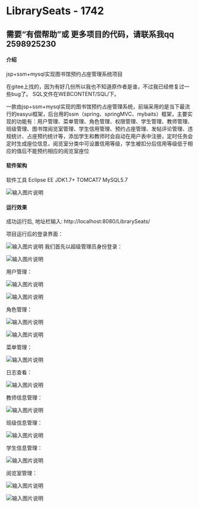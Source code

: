 # LibrarySeats - 1742

 ## 需要“有偿帮助”或 更多项目的代码，请联系我qq 2598925230

#### 介绍
jsp+ssm+mysql实现图书馆预约占座管理系统项目

在gitee上找的，因为有好几份所以我也不知道原作者是谁，不过我已经修复过一些bug了。
SQL文件在WEBCONTENT/SQL/下。

一款由jsp+ssm+mysql实现的图书馆预约占座管理系统，前端采用的是当下最流行的easyui框架，后台用的ssm（spring、springMVC、mybaits）框架，主要实现的功能有：用户管理、菜单管理、角色管理、权限管理、学生管理、教师管理、班级管理、图书馆阅览室管理、学生信用管理、预约占座管理、发帖评论管理、违规统计、占座预约统计等，添加学生和教师时会自动在用户表中注册，定时任务会定时生成座位信息，阅览室分类中可设置信用等级，学生被扣分后信用等级低于相应的值后不能预约相应的阅览室座位

#### 软件架构
软件工具
    Eclipse EE
    JDK1.7+
    TOMCAT7
    MySQL5.7

![输入图片说明](https://images.gitee.com/uploads/images/2020/0104/211724_1b130040_420766.png "屏幕截图.png")


#### 运行效果
成功运行后, 地址栏输入:  http://localhost:8080/LibrarySeats/

项目运行后的登录界面：

![输入图片说明](https://images.gitee.com/uploads/images/2020/0104/210209_c75071f3_420766.png "屏幕截图.png")
我们首先以超级管理员身份登录：

![输入图片说明](https://images.gitee.com/uploads/images/2020/0104/210224_d3270d01_420766.png "屏幕截图.png")

用户管理：

![输入图片说明](https://images.gitee.com/uploads/images/2020/0104/210240_9f1cdc07_420766.png "屏幕截图.png")

![输入图片说明](https://images.gitee.com/uploads/images/2020/0104/210317_ba623075_420766.png "屏幕截图.png")

角色管理：

![输入图片说明](https://images.gitee.com/uploads/images/2020/0104/210331_b9b67053_420766.png "屏幕截图.png")

![输入图片说明](https://images.gitee.com/uploads/images/2020/0104/210353_60d98a3f_420766.png "屏幕截图.png")

菜单管理：

![输入图片说明](https://images.gitee.com/uploads/images/2020/0104/210410_dbd4e750_420766.png "屏幕截图.png")

日志查看：

![输入图片说明](https://images.gitee.com/uploads/images/2020/0104/210426_5d2a7839_420766.png "屏幕截图.png")

教师信息管理：

![输入图片说明](https://images.gitee.com/uploads/images/2020/0104/210437_fa47efc6_420766.png "屏幕截图.png")

班级信息管理：

![输入图片说明](https://images.gitee.com/uploads/images/2020/0104/210450_0f0a1f4f_420766.png "屏幕截图.png")

学生信息管理：

![输入图片说明](https://images.gitee.com/uploads/images/2020/0104/210503_ff2f2674_420766.png "屏幕截图.png")

阅览室管理：

![输入图片说明](https://images.gitee.com/uploads/images/2020/0104/210516_67ae674f_420766.png "屏幕截图.png")

![输入图片说明](https://images.gitee.com/uploads/images/2020/0104/210528_988e2f7b_420766.png "屏幕截图.png")




